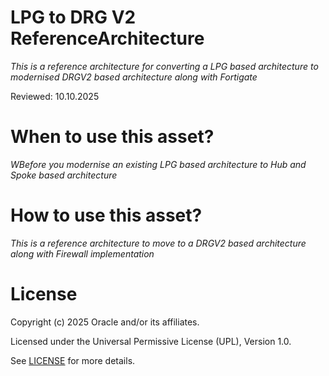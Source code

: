 # LPG to DRG V2 ReferenceArchitecture
 
*This is a reference architecture for converting a LPG based architecture to modernised DRGV2 based architecture along with Fortigate*
 
Reviewed: 10.10.2025

# When to use this asset?
 
*WBefore you modernise an existing LPG based architecture to Hub and Spoke based architecture*
 
# How to use this asset?
 
*This is a reference architecture to move to a DRGV2 based architecture along with Firewall implementation*
 
# License

Copyright (c) 2025 Oracle and/or its affiliates.

Licensed under the Universal Permissive License (UPL), Version 1.0.

See [LICENSE](https://github.com/oracle-devrel/technology-engineering/blob/main/LICENSE) for more details.
